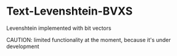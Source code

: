 # Text-Levenshtein-BVXS
Levenshtein implemented with bit vectors

CAUTION: limited functionality at the moment, because it's under development
